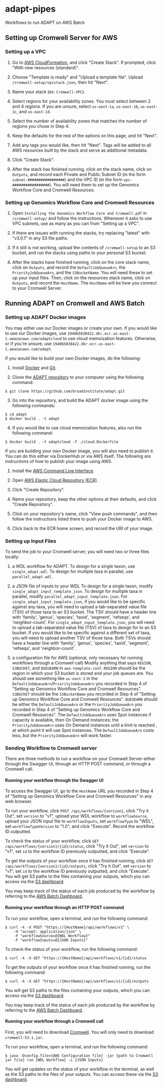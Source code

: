 # adapt-pipes
Workflows to run ADAPT on AWS Batch

## Setting up Cromwell Server for AWS

### Setting up a VPC

1. Go to [AWS CloudFormation](https://console.aws.amazon.com/cloudformation/home?region=us-east-1#), and click "Create Stack". If prompted, click "With new resources (standard)".

2. Choose "Template is ready" and "Upload a template file". Upload `/cromwell-setup/vpcstack.json`, then hit "Next".

3. Name your stack (ex. `Cromwell-VPC`).

4. Select regions for your availability zones. You must select between 2 and 4 regions. If you are unsure, select `us-east-1a`, `us-east-1b`, `us-east-1c`, and `us-east-1d`. 

5. Select the number of availability zones that matches the number of regions you chose in Step 4.

6. Keep the defaults for the rest of the options on this page, and hit "Next".

7. Add any tags you would like, then hit "Next". Tags will be added to all AWS resources built by the stack and serve as additional metadata.

8. Click "Create Stack".

9. After the stack has finished running, click on the stack name, click on `Outputs`, and record each Private and 
Public Subnet ID (in the form `subnet-#################`) and the VPC ID (in the form `vpc-#################`). You will need them to set up the Genomics Workflow Core and Cromwell Resources.

### Setting up Genomics Workflow Core and Cromwell Resources
1. Open `Installing the Genomics Workflow Core and Cromwell.pdf` in `/cromwell-setup/` and follow the instructions. Whenever it asks to use VPC subnets, use as many as you can from "Setting up a VPC".

2. If there are issues with running the stacks, try replacing "latest" with "v3.0.1" in any S3 file paths.

3. If it still is not working, upload the contents of `/cromwell-setup` to an S3 bucket, and run the stacks using paths to your personal S3 bucket.

4. After the stacks have finished running, click on the core stack name, click on `Outputs`, and record the `DefaultJobQueueArn`, the `PriorityJobQueueArn`, and the `S3BucketName`. You will need these to set up your input files. Then, click on the resources stack name, click on `Outputs`, and record the `HostName`. The `HostName` will be how you connect to your Cromwell Server.

## Running ADAPT on Cromwell and AWS Batch

### Setting up ADAPT Docker images
You may either use our Docker images or create your own. If you would like to use our Docker images, use `194065838422.dkr.ecr.us-east-1.amazonaws.com/adaptcloud` to use cloud memoization features. Otherwise, or if you're unsure, use `194065838422.dkr.ecr.us-east-1.amazonaws.com/adapt`. 

If you would like to build your own Docker images, do the following:

1. Install [Docker](https://docs.docker.com/get-docker/) and [Git](https://git-scm.com/downloads).

2. Clone the [ADAPT repository](https://github.com/broadinstitute/adapt) to your computer using the following command:
```
$ git clone https://github.com/broadinstitute/adapt.git
```

3. Go into the repository, and build the ADAPT docker image using the following commands:
```
$ cd adapt
$ docker build . -t adapt
```

4. If you would like to use cloud memoization features, also run the following command:
```
$ docker build . -t adaptcloud -f ./cloud.Dockerfile
```

If you are building your own Docker image, you will also need to publish it. You can do this either via DockerHub or via AWS itself. The following are instructions of how to publish your image using AWS.

1. Install the [AWS Command Line Interface](https://docs.aws.amazon.com/cli/latest/userguide/install-cliv2.html).

2. Open [AWS Elastic Cloud Repository (ECR)](https://console.aws.amazon.com/ecr/repositories).

3. Click "Create Repository".

4. Name your repository, keep the other options at their defaults, and click "Create Repository".

5. Click on your repository's name, click "View push commands", and then follow the instructions listed there to push your Docker image to AWS.

6. Click back to the ECR home screen, and record the URI of your image.

### Setting up Input Files

To send the job to your Cromwell server, you will need two or three files locally:

1. a WDL workflow for ADAPT.
To design for a single taxon, use `single_adapt.wdl`. To design for multiple taxa in parallel, use `parallel_adapt.wdl`.

2. a JSON file of inputs to your WDL
To design for a single taxon, modify `single_adapt_input_template.json`. To design for multiple taxa in parallel, modify `parallel_adapt_input_template.json`.
For `single_adapt_input_template.json`, if you would like to be specific against any taxa, you will need to upload a tab-separated value file (TSV) of those taxa to an S3 bucket. The TSV should have a header line with 'family', 'genus', 'species', 'taxid', 'segment', 'refseqs', and 'neighbor-count'.
For `single_adapt_input_template.json`, you will need to upload a tab-separated value file (TSV) of taxa to design for to an S3 bucket. If you would like to be specific against a different set of taxa, you will need to upload another TSV of those taxa. Both TSVs should have a header line with 'family', 'genus', 'species', 'taxid', 'segment', 'refseqs', and 'neighbor-count'. 

3. a configuration file for AWS (optional, only necessary for running workflows through a Cromwell call)
Modify anything that says `REGION`, `S3BUCKET`, and `QUEUEARN` in `aws-template.conf`. 
`REGION` should be the region in which your S3 bucket is stored and your job queues are. You should see something like `us-east-1` in the `DefaultJobQueueArn`/`PriorityJobQueueArn` you recorded in Step 4 of "Setting up Genomics Workflow Core and Cromwell Resources".
`S3BUCKET` should be the `S3BucketName` you recorded in Step 4 of "Setting up Genomics Workflow Core and Cromwell Resources".
`QUEUEARN` should be either the `DefaultJobQueueArn` or the `PriorityJobQueueArn` you recorded in Step 4 of "Setting up Genomics Workflow Core and Cromwell Resources". The `DefaultJobQueueArn` uses Spot instances if capacity is available, then On Demand instances; the `PriorityJobQueueArn` uses On Demand instances until a limit is reached , at which point it will use Spot instances. The `DefaultJobQueueArn` costs less, but the `PriorityJobQueueArn` will work faster.

### Sending Workflow to Cromwell server
There are three methods to run a workflow on your Cromwell Server-either through the Swagger UI, through an HTTP POST command, or through a Cromwell call. 

#### Running your workflow through the Swagger UI

To access the Swagger UI, go to the `HostName` URL you recorded in Step 4 of "Setting up Genomics Workflow Core and Cromwell Resources" in any web browser. 

To run your workflow, click `POST /api/workflows/{version}`, click "Try it Out", set `version` to "v1", upload your WDL workflow to `workflowSource`, upload your JSON input file to `workflowInputs`, set `workflowType` to "WDL", set `workflowTypeVersion` to "1.0", and click "Execute". Record the workflow ID outputted.

To check the status of your workflow, click `GET /api/workflows/{version}/{id}/status`, click "Try it Out", set `version` to "v1", set `id` to the workflow ID previously outputted, and click "Execute".

To get the outputs of your workflow once it has finished running, click `GET /api/workflows/{version}/{id}/outputs`, click "Try it Out", set `version` to "v1", set `id` to the workflow ID previously outputted, and click "Execute". You will get S3 paths to the files containing your outputs, which you can access via the [S3 dashboard](https://s3.console.aws.amazon.com/s3/home).

You may keep track of the status of each job produced by the workflow by referring to the [AWS Batch Dashboard](https://console.aws.amazon.com/batch/v2/home). 

#### Running your workflow through an HTTP POST command

To run your workflow, open a terminal, and run the following command:
```
$ curl -k -X POST "https://{HostName}/api/workflows/v1" \
	-H "accept: application/json" \
	-F "workflowSource=@{WDL Workflow}"
	-F "workflowInputs=@{JSON Inputs}"
```

To check the status of your workflow, run the following command:
```
$ curl -k -X GET "https://{HostName}/api/workflows/v1/{id}/status
```

To get the outputs of your workflow once it has finished running, run the following command:
```
$ curl -k -X GET "https://{HostName}/api/workflows/v1/{id}/outputs
```
You will get S3 paths to the files containing your outputs, which you can access via the [S3 dashboard](https://s3.console.aws.amazon.com/s3/home). 

You may keep track of the status of each job produced by the workflow by referring to the [AWS Batch Dashboard](https://console.aws.amazon.com/batch/v2/home).

#### Running your workflow through a Cromwell call

First, you will need to download [Cromwell](https://github.com/broadinstitute/cromwell/releases/tag/53.1). You will only need to download `cromwell-53.1.jar`.

To run your workflow, open a terminal, and run the following command:
```
$ java -Dconfig.file={AWS Configuration file} -jar {path to Cromwell jar file} run {WDL Workflow} -i {JSON Inputs}
```

You will get updates on the status of your workflow in the terminal, as well as the S3 paths to the files of your outputs. You can access these via the [S3 dashboard](https://s3.console.aws.amazon.com/s3/home). 
